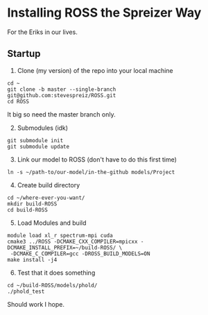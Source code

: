 # Installing ROSS the Spreizer Way

For the Eriks in our lives.

## Startup 

1. Clone (my version) of the repo into your local machine

```
cd ~
git clone -b master --single-branch git@github.com:stevespreiz/ROSS.git
cd ROSS
```

It big so need the master branch only.

2. Submodules (idk)

```
git submodule init
git submodule update
```

3. Link our model to ROSS (don't have to do this first time)

```
ln -s ~/path-to/our-model/in-the-github models/Project
```

4. Create build directory

```
cd ~/where-ever-you-want/
mkdir build-ROSS
cd build-ROSS
```

5. Load Modules and build

```
module load xl_r spectrum-mpi cuda
cmake3 ../ROSS -DCMAKE_CXX_COMPILER=mpicxx -DCMAKE_INSTALL_PREFIX=~/build-ROSS/ \
 -DCMAKE_C_COMPILER=gcc -DROSS_BUILD_MODELS=ON
make install -j4
```

6. Test that it does something

```
cd ~/build-ROSS/models/phold/
./phold_test
```

Should work I hope.
